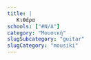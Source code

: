 ```yaml
---
title: |
   Κιθάρα
schools: ["#N/A"]
category: "Μουσική"
slugSubcategory: "guitar"
slugCategory: "mousiki"
---
```


